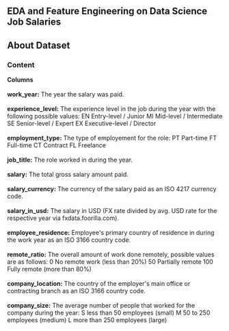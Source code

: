 ## EDA and Feature Engineering on Data Science Job Salaries

## About Dataset

### Content
<b> Columns </b><br><br>
<b> work_year:</b>	The year the salary was paid.<br><br>
<b> experience_level:</b> The experience level in the job during the year with the following possible values: EN Entry-level / Junior MI Mid-level / Intermediate SE Senior-level / Expert EX Executive-level / Director <br><br>
<b> employment_type:</b> The type of employement for the role: PT Part-time FT Full-time CT Contract FL Freelance <br><br>
<b> job_title:</b> The role worked in during the year. <br><br>
<b> salary:</b>	The total gross salary amount paid. <br><br>
<b> salary_currency:</b> The currency of the salary paid as an ISO 4217 currency code. <br><br>
<b> salary_in_usd:</b> The salary in USD (FX rate divided by avg. USD rate for the respective year via fxdata.foorilla.com). <br><br>
<b> employee_residence:</b> Employee's primary country of residence in during the work year as an ISO 3166 country code. <br><br>
<b> remote_ratio:</b>	The overall amount of work done remotely, possible values are as follows: 0 No remote work (less than 20%) 50 Partially remote 100 Fully remote (more than 80%) <br><br>
<b> company_location:</b>	The country of the employer's main office or contracting branch as an ISO 3166 country code. <br><br>
<b> company_size:</b>	The average number of people that worked for the company during the year: S less than 50 employees (small) M 50 to 250 employees (medium) L more than 250 employees (large)
